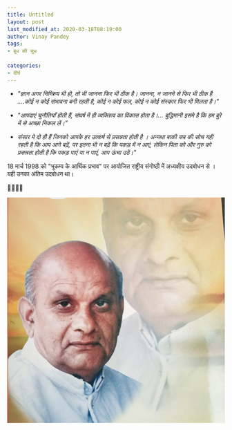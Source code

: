 ```yaml
---
title: Untitled
layout: post
last_modified_at: 2020-03-18T08:19:00
author: Vinay Pandey
tags:
- बुध की सुध

categories:
- दीर्घ
---
```

-  *"ज्ञान अगर निष्क्रिय भी हो, तो भी जानना फिर भी ठीक है।  जानना, न जानने से फिर भी ठीक है ....कोई न कोई संभावना बनी रहती है, कोई न कोई फल, कोई न कोई संस्कार फिर भी मिलता है।"*

-  *"आपदाएं चुनौतियाँ होती हैं, संघर्ष में ही व्यक्तित्व का विकास होता है।... बुद्धिमानी इसमे है कि हम बुरे में से अच्छा निकल लें।"*

- *संसार मे दो ही हैं जिनको आपके हर उत्कर्ष से प्रसन्नता होती है । अन्यथा बाकी सब की सोच यही रहती है कि आप आगे बढ़ें, पर इतना भी न बढ़ें कि पकड़ में न आएं, लेकिन पिता को और गुरु को प्रसन्नता होती है कि पकड़ पाएं या न पाएं, आप ऊंचा उठें।"*


18 मार्च 1998 को "भूकम्प के आर्थिक प्रभाव" पर आयोजित राष्ट्रीय संगोष्ठी में अध्यक्षीय उदबोधन से । यही उनका अंतिम उदबोधन था। 

🙏🌷🌷🙏


![IMG-20200318-WA0001.jpg](/images/IMG-20200318-WA0001.jpg)

